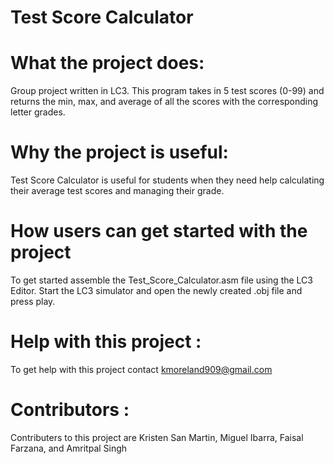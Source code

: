 # Test Score Calculator

# What the project does:
Group project written in LC3. This program takes in 5 test scores  (0-99) and returns the min, max, and average of all the scores with the corresponding letter grades.

# Why the project is useful:
Test Score Calculator is useful for students when they need help calculating their average test scores and managing their grade.

# How users can get started with the project
To get started assemble the Test_Score_Calculator.asm file using the LC3 Editor. Start the LC3 simulator and open the newly created .obj file and press play.

# Help with this project :
To get help with this project contact kmoreland909@gmail.com

# Contributors :
Contributers to this project are Kristen San Martin, Miguel Ibarra, Faisal Farzana, and Amritpal Singh

